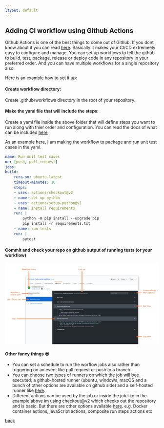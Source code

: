 ```yaml
---
layout: default
---
```


## Adding CI workflow using Github Actions

Github Actions is one of the best things to come out of Github. If you dont know about it you can read [here](https://docs.github.com/en/actions). Basically it makes your CI/CD extremeely easy to configure and manage. You can set up workflows to tell the github to build, test, package, release or deploy code in any repository in your preferred order. And you can have multiple workflows for a single repository also.

Here is an example how to set it up:

#### Create workflow directory:
Create .github/workflows directory in the root of your repository.

#### Make the yaml file that will include the steps:
Create a yaml file inside the above folder that will define steps you want to run along with thier order and configuration. You can read the docs of what can be included [here](https://docs.github.com/en/actions/reference/workflow-syntax-for-github-actions).

As an example here, I am making the workflow to package and run unit test cases in the yaml.

```yaml
name: Run unit test cases
on: [push, pull_request]
jobs:
build:
    runs-on: ubuntu-latest
    timeout-minutes: 10
    steps:
    - uses: actions/checkout@v2
    - name: set up python
    - uses: actions/setup-python@v1
    - name: install requirements
    run: |
        python -m pip install --upgrade pip
        pip install -r requirements.txt
    - name: run tests
    run: |
        pytest
```

#### Commit and check your repo on github output of running tests (or your workflow)
![automated-workflow](../assets/img/annotated-workflow.png)


#### Other fancy things &#128526;
* You can set a schedule to run the worflow jobs also rather than triggering on an event like pull request or push to a branch.
* You can choose two types of runners on which the job will bee executed; a github-hosted runner (ubuntu, windows, macOS and a bunch of other options are available on github side) and a self-hosted runner like [here](https://docs.github.com/en/actions/hosting-your-own-runners/using-self-hosted-runners-in-a-workflow).
* Different actions can be used by the job or inside the job like in the example above im using checkout@v2 which checks out the repository and is basic. But there are other options available [here](https://github.com/actions). e.g. Docker container actions, javaScript actions, composite run steps actions etc


[back](../)